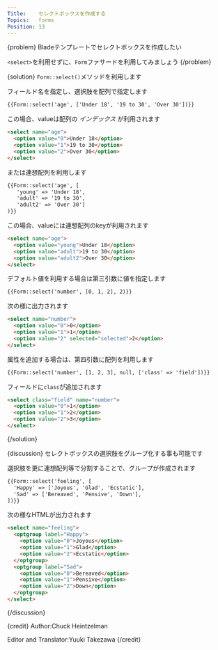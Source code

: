 ```yaml
---
Title:    セレクトボックスを作成する
Topics:   forms
Position: 13
---
```


{problem}
Bladeテンプレートでセレクトボックスを作成したい

`<select>`を利用せずに、`Form`ファサードを利用してみましょう
{/problem}

{solution}
`Form::select()`メソッドを利用します

フィールド名を指定し、選択肢を配列で指定します

```html
{{Form::select('age', ['Under 18', '19 to 30', 'Over 30'])}}
```

この場合、valueは配列の _インデックス_ が利用されます

```html
<select name="age">
  <option value="0">Under 18</option>
  <option value="1">19 to 30</option>
  <option value="2">Over 30</option>
</select>
```

または連想配列を利用します

```html
{{Form::select('age', [
   'young' => 'Under 18',
   'adult' => '19 to 30',
   'adult2' => 'Over 30']
)}}
```

この場合、valueには連想配列のkeyが利用されます

```html
<select name="age">
  <option value="young">Under 18</option>
  <option value="adult">19 to 30</option>
  <option value="adult2">Over 30</option>
</select>
```

デフォルト値を利用する場合は第三引数に値を指定します

```html
{{Form::select('number', [0, 1, 2], 2)}}
```

次の様に出力されます

```html
<select name="number">
  <option value="0">0</option>
  <option value="1">1</option>
  <option value="2" selected="selected">2</option>
</select>
```

属性を追加する場合は、第四引数に配列を利用します

```html
{{Form::select('number', [1, 2, 3], null, ['class' => 'field'])}}
```

フィールドに`class`が追加されます

```html
<select class="field" name="number">
  <option value="0">1</option>
  <option value="1">2</option>
  <option value="2">3</option>
</select>
```

{/solution}

{discussion}
セレクトボックスの選択肢をグループ化する事も可能です

選択肢を更に連想配列等で分割することで、グループが作成されます

```html
{{Form::select('feeling', [
  'Happy' => ['Joyous', 'Glad', 'Ecstatic'],
  'Sad' => ['Bereaved', 'Pensive', 'Down'],
])}}
```

次の様なHTMLが出力されます

```html
<select name="feeling">
  <optgroup label="Happy">
    <option value="0">Joyous</option>
    <option value="1">Glad</option>
    <option value="2">Ecstatic</option>
  </optgroup>
  <optgroup label="Sad">
    <option value="0">Bereaved</option>
    <option value="1">Pensive</option>
    <option value="2">Down</option>
  </optgroup>
</select>
```
{/discussion}

{credit}
Author:Chuck Heintzelman

Editor and Translator:Yuuki Takezawa
{/credit}

